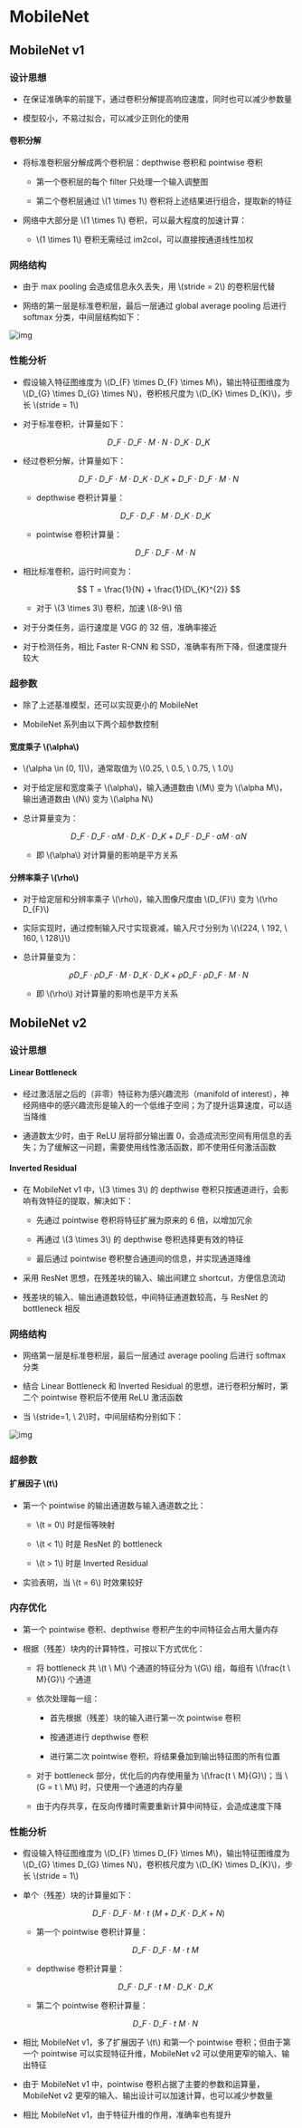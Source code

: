 <script type="text/javascript" src="http://cdn.mathjax.org/mathjax/latest/MathJax.js?config=default"></script>

# MobileNet

## MobileNet v1

### 设计思想

- 在保证准确率的前提下，通过卷积分解提高响应速度，同时也可以减少参数量

- 模型较小，不易过拟合，可以减少正则化的使用

#### 卷积分解

- 将标准卷积层分解成两个卷积层：depthwise 卷积和 pointwise 卷积

	- 第一个卷积层的每个 filter 只处理一个输入调整图

	- 第二个卷积层通过 \\(1 \times 1\\) 卷积将上述结果进行组合，提取新的特征

- 网络中大部分是 \\(1 \times 1\\) 卷积，可以最大程度的加速计算：

	- \\(1 \times 1\\) 卷积无需经过 im2col，可以直接按通道线性加权

### 网络结构

- 由于 max pooling 会造成信息永久丢失，用 \\(stride = 2\\) 的卷积层代替

- 网络的第一层是标准卷积层，最后一层通过 global average pooling 后进行 softmax 分类，中间层结构如下：

![img](images/mobilenet_v1.png)

### 性能分析

- 假设输入特征图维度为 \\(D\_{F} \times D\_{F} \times M\\)，输出特征图维度为 \\(D\_{G} \times D\_{G} \times N\\)，卷积核尺度为 \\(D\_{K} \times D\_{K}\\)，步长 \\(stride = 1\\)

- 对于标准卷积，计算量如下：

	$$ D\_{F} \cdot D\_{F} \cdot M \cdot N \cdot D\_{K} \cdot D\_{K} $$

- 经过卷积分解，计算量如下：

	$$ D\_{F} \cdot D\_{F} \cdot M \cdot D\_{K} \cdot D\_{K} + D\_{F} \cdot D\_{F} \cdot M \cdot N $$

	- depthwise 卷积计算量：

		$$ D\_{F} \cdot D\_{F} \cdot M \cdot D\_{K} \cdot D\_{K} $$

	- pointwise 卷积计算量：

		$$ D\_{F} \cdot D\_{F} \cdot M \cdot N $$

- 相比标准卷积，运行时间变为：

	$$ T = \frac{1}{N} + \frac{1}{D\_{K}^{2}} $$

	- 对于 \\(3 \times 3\\) 卷积，加速 \\(8-9\\) 倍

- 对于分类任务，运行速度是 VGG 的 32 倍，准确率接近

- 对于检测任务，相比 Faster R-CNN 和 SSD，准确率有所下降，但速度提升较大

### 超参数

- 除了上述基准模型，还可以实现更小的 MobileNet

- MobileNet 系列由以下两个超参数控制

#### 宽度乘子 \\(\alpha\\)

- \\(\alpha \in (0, 1]\\)，通常取值为 \\(0.25, \ 0.5, \ 0.75, \ 1.0\\)

- 对于给定层和宽度乘子 \\(\alpha\\)，输入通道数由 \\(M\\) 变为 \\(\alpha M\\)，输出通道数由 \\(N\\) 变为 \\(\alpha N\\)

- 总计算量变为：

	$$ D\_{F} \cdot D\_{F} \cdot \alpha M \cdot D\_{K} \cdot D\_{K} + D\_{F} \cdot D\_{F} \cdot \alpha M \cdot \alpha N $$

	- 即 \\(\alpha\\) 对计算量的影响是平方关系

#### 分辨率乘子 \\(\rho\\)

- 对于给定层和分辨率乘子 \\(\rho\\)，输入图像尺度由 \\(D\_{F}\\) 变为 \\(\rho D\_{F}\\)

- 实际实现时，通过控制输入尺寸实现衰减，输入尺寸分别为 \\(\\{224, \ 192, \ 160, \ 128\\}\\)

- 总计算量变为：

	$$ \rho D\_{F} \cdot \rho D\_{F} \cdot M \cdot D\_{K} \cdot D\_{K} + \rho D\_{F} \cdot \rho D\_{F} \cdot M \cdot N $$

	- 即 \\(\rho\\) 对计算量的影响也是平方关系

## MobileNet v2

### 设计思想

#### Linear Bottleneck

- 经过激活层之后的（非零）特征称为感兴趣流形（manifold of interest），神经网络中的感兴趣流形是输入的一个低维子空间；为了提升运算速度，可以适当降维

- 通道数太少时，由于 ReLU 层将部分输出置 0，会造成流形空间有用信息的丢失；为了缓解这一问题，需要使用线性激活函数，即不使用任何激活函数

#### Inverted Residual

- 在 MobileNet v1 中，\\(3 \times 3\\) 的 depthwise 卷积只按通道进行，会影响有效特征的提取，解决如下：

	- 先通过 pointwise 卷积将特征扩展为原来的 6 倍，以增加冗余

	- 再通过 \\(3 \times 3\\) 的 depthwise 卷积选择更有效的特征

	- 最后通过 pointwise 卷积整合通道间的信息，并实现通道降维

- 采用 ResNet 思想，在残差块的输入、输出间建立 shortcut，方便信息流动

- 残差块的输入、输出通道数较低，中间特征通道数较高，与 ResNet 的 bottleneck 相反

### 网络结构

- 网络第一层是标准卷积层，最后一层通过 average pooling 后进行 softmax 分类

- 结合 Linear Bottleneck 和 Inverted Residual 的思想，进行卷积分解时，第二个 pointwise 卷积后不使用 ReLU 激活函数

- 当 \\(stride=1, \ 2\\)时，中间层结构分别如下：

![img](images/mobilenet_v2.png)

### 超参数

#### 扩展因子 \\(t\\)

- 第一个 pointwise 的输出通道数与输入通道数之比：

	- \\(t = 0\\) 时是恒等映射

	- \\(t < 1\\) 时是 ResNet 的 bottleneck

	- \\(t > 1\\) 时是 Inverted Residual

- 实验表明，当 \\(t = 6\\) 时效果较好

### 内存优化

- 第一个 pointwise 卷积、depthwise 卷积产生的中间特征会占用大量内存

- 根据（残差）块内的计算特性，可按以下方式优化：

	- 将 bottleneck 共 \\(t \ M\\) 个通道的特征分为 \\(G\\) 组，每组有 \\(\frac{t \ M}{G}\\) 个通道

	- 依次处理每一组：

		- 首先根据（残差）块的输入进行第一次 pointwise 卷积

		- 按通道进行 depthwise 卷积

		- 进行第二次 pointwise 卷积，将结果叠加到输出特征图的所有位置

	- 对于 bottleneck 部分，优化后的内存使用量为 \\(\frac{t \ M}{G}\\)；当 \\(G = t \ M\\) 时，只使用一个通道的内存量

	- 由于内存共享，在反向传播时需要重新计算中间特征，会造成速度下降

### 性能分析

- 假设输入特征图维度为 \\(D\_{F} \times D\_{F} \times M\\)，输出特征图维度为 \\(D\_{G} \times D\_{G} \times N\\)，卷积核尺度为 \\(D\_{K} \times D\_{K}\\)，步长 \\(stride = 1\\)

- 单个（残差）块的计算量如下：

	$$ D\_{F} \cdot D\_{F} \cdot M \cdot t \ \left(M + D\_{K} \cdot D\_{K} + N \right) $$

	- 第一个 pointwise 卷积计算量：

		$$ D\_{F} \cdot D\_{F} \cdot M \cdot t \ M $$

	- depthwise 卷积计算量：

		$$ D\_{F} \cdot D\_{F} \cdot t \ M \cdot D\_{K} \cdot D\_{K} $$

	- 第二个 pointwise 卷积计算量：

		$$ D\_{F} \cdot D\_{F} \cdot t \ M \cdot N $$

- 相比 MobileNet v1，多了扩展因子 \\(t\\) 和第一个 pointwise 卷积；但由于第一个 pointwise 可以实现特征升维，MobileNet v2 可以使用更窄的输入、输出特征

- 由于 MobileNet v1 中，pointwise 卷积占据了主要的参数和运算量，MobileNet v2 更窄的输入、输出设计可以加速计算，也可以减少参数量

- 相比 MobileNet v1，由于特征升维的作用，准确率也有提升